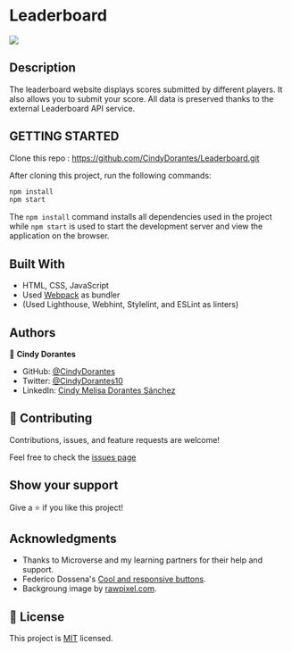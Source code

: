 # Leaderboard


![](https://img.shields.io/badge/Microverse-blueviolet)



## Description

The leaderboard website displays scores submitted by different players. It also allows you to submit your score. All data is preserved thanks to the external Leaderboard API service.


## GETTING STARTED

Clone this repo : https://github.com/CindyDorantes/Leaderboard.git

After cloning this project, run the following commands:

```markdown
npm install
npm start
```

The `npm install` command installs all dependencies used in the project while `npm start` is used to start the development server and view the application on the browser.

## Built With

- HTML, CSS, JavaScript
- Used [Webpack](https://webpack.js.org/) as bundler
- (Used Lighthouse, Webhint, Stylelint, and ESLint as linters)

## Authors

 👤 **Cindy Dorantes**

- GitHub: [@CindyDorantes](https://github.com/CindyDorantes)
- Twitter: [@CindyDorantes10](https://twitter.com/CindyDorantes10)
- LinkedIn: [Cindy Melisa Dorantes Sánchez](https://www.linkedin.com/in/cindydorantessanchez/)

## 🤝 Contributing

Contributions, issues, and feature requests are welcome!

Feel free to check the [issues page](https://github.com/CindyDorantes/Leaderboard/issues)

## Show your support

Give a ⭐️ if you like this project!

## Acknowledgments

- Thanks to Microverse and my learning partners for their help and support.
- Federico Dossena's [Cool and responsive buttons](https://fdossena.com/?p=html5cool/buttons/i.frag).
- Backgroung image by [rawpixel.com](https://www.rawpixel.com/image/2409935/free-illustration-vector-arcade-border-triangle).


## 📝 License

This project is [MIT](./MIT.md) licensed.